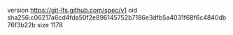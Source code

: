 version https://git-lfs.github.com/spec/v1
oid sha256:c06217a6cd4fda50f2e896145752b7186e3dfb5a4031f68f6c4840db76f3b22b
size 1178
